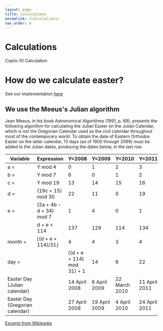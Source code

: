 ```yaml
---
layout: page
title: Calculations
permalink: /calculations/
nav_order: 4
---
```


# Calculations

Coptic IO Calculation

# How do we calculate easter?

See our implementation [here](https://github.com/abanobmikaeel/coptic.io/blob/main/utils/calculations/getEaster.ts)

## We use the Meeus's Julian algorithm

Jean Meeus, in his book Astronomical Algorithms (1991, p. 69), presents the following algorithm for calculating the Julian Easter on the Julian Calendar, which is not the Gregorian Calendar used as the civil calendar throughout most of the contemporary world. To obtain the date of Eastern Orthodox Easter on the latter calendar, 13 days (as of 1900 through 2099) must be added to the Julian dates, producing the dates below, in the last row.

| Variable                        | Expression               | Y=2008                     | Y=2009        | Y=2010        | Y=2011        | Y=2016        | Y=2021        |
| ------------------------------- | ------------------------ | -------------------------- | ------------- | ------------- | ------------- | ------------- | ------------- |
| a =                             | Y mod 4                  | 0                          | 1             | 2             | 3             | 0             | 3             |
| b =                             | Y mod 7                  | 6                          | 0             | 1             | 2             | 0             | 0             |
| c =                             | Y mod 19                 | 13                         | 14            | 15            | 16            | 2             | 9             |
| d =                             | (19c + 15) mod 30        | 22                         | 11            | 0             | 19            | 23            | 6             |
| e =                             | (2a + 4b - d + 34) mod 7 | 1                          | 4             | 0             | 1             | 4             | 6             |
|                                 | d + e + 114              | 137                        | 129           | 114           | 134           | 141           | 126           |
| month =                         | ⌊(d + e + 114)/31⌋       | 4                          | 4             | 3             | 4             | 4             | 4             |
| day =                           |                          | ((d + e + 114) mod 31) + 1 | 14            | 6             | 22            | 11            | 18            |
| Easter Day (Julian calendar)    |                          | 14 April 2008              | 6 April 2009  | 22 March 2010 | 11 April 2011 | 18 April 2016 | 19 April 2021 |
| Easter Day (Gregorian calendar) |                          | 27 April 2008              | 19 April 2009 | 4 April 2010  | 24 April 2011 | 1 May 2016    | 2 April 2021  |

[Excerpt from Wikipedia](https://en.wikipedia.org/wiki/Date_of_Easter#Meeus's_Julian_algorithm)
